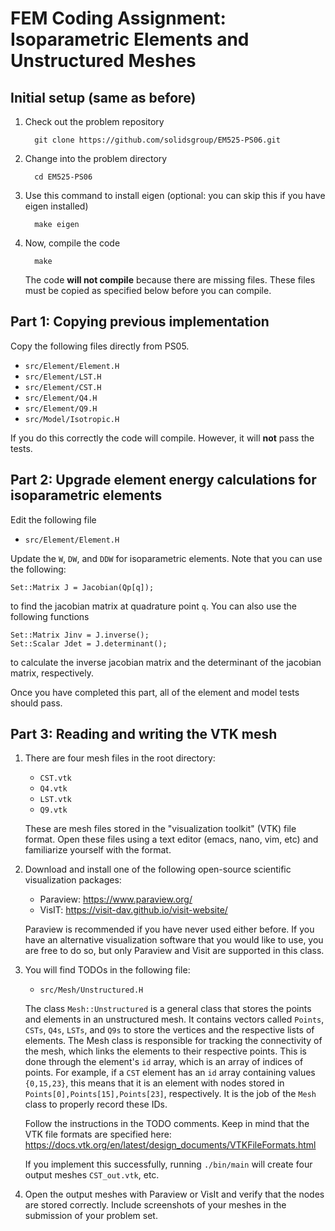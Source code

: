 FEM Coding Assignment: Isoparametric Elements and Unstructured Meshes
=====================================================================


Initial setup (same as before)
------------------------------

1. Check out the problem repository
    
         git clone https://github.com/solidsgroup/EM525-PS06.git
   
2. Change into the problem directory

         cd EM525-PS06
   
3. Use this command to install eigen (optional: you can skip this if you have eigen installed)

         make eigen

4. Now, compile the code

         make

   The code **will not compile** because there are missing files.
   These files must be copied as specified below before you can compile.


Part 1: Copying previous implementation
---------------------------------------

Copy the following files directly from PS05. 

- `src/Element/Element.H`
- `src/Element/LST.H`
- `src/Element/CST.H`
- `src/Element/Q4.H`
- `src/Element/Q9.H`
- `src/Model/Isotropic.H`

If you do this correctly the code will compile.
However, it will **not** pass the tests.


Part 2: Upgrade element energy calculations for isoparametric elements
----------------------------------------------------------------------

Edit the following file

- `src/Element/Element.H`

Update the `W`, `DW`, and `DDW` for isoparametric elements.
Note that you can use the following:

    Set::Matrix J = Jacobian(Qp[q]);

to find the jacobian matrix at quadrature point `q`.
You can also use the following functions

    Set::Matrix Jinv = J.inverse();
    Set::Scalar Jdet = J.determinant();

to calculate the inverse jacobian matrix and the determinant of the jacobian matrix, respectively.

Once you have completed this part, all of the element and model tests should pass.

Part 3: Reading and writing the VTK mesh
----------------------------------------

1.  There are four mesh files in the root directory:

    - `CST.vtk`
    - `Q4.vtk`
    - `LST.vtk`
    - `Q9.vtk`

    These are mesh files stored in the "visualization toolkit" (VTK) file format.
    Open these files using a text editor (emacs, nano, vim, etc) and familiarize yourself with the format.

2.  Download and install one of the following open-source scientific visualization packages:

    - Paraview: https://www.paraview.org/
    - VisIT: https://visit-dav.github.io/visit-website/

    Paraview is recommended if you have never used either before.
    If you have an alternative visualization software that you would like to use, you are free to do so, but only Paraview and Visit are supported in this class.

3.  You will find TODOs in the following file:

    - `src/Mesh/Unstructured.H`

    The class `Mesh::Unstructured` is a general class that stores the points and elements in an unstructured mesh.
    It contains vectors called `Points`, `CSTs`, `Q4s`, `LSTs`, and `Q9s` to store the vertices and the respective lists of elements.
    The Mesh class is responsible for tracking the connectivity of the mesh, which links the elements to their respective points.
    This is done through the element's `id` array, which is an array of indices of points.
    For example, if a `CST` element has an `id` array containing values  `{0,15,23}`, this means that it is an element with nodes stored in `Points[0],Points[15],Points[23]`, respectively.
    It is the job of the `Mesh` class to properly record these IDs.

    Follow the instructions in the TODO comments.
    Keep in mind that the VTK file formats are specified here: https://docs.vtk.org/en/latest/design_documents/VTKFileFormats.html

    If you implement this successfully, running `./bin/main` will create four output meshes `CST_out.vtk`, etc.

4.  Open the output meshes with Paraview or VisIt and verify that the nodes are stored correctly.
    Include screenshots of your meshes in the submission of your problem set.
    
